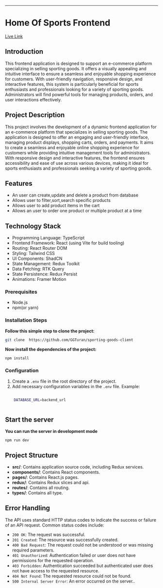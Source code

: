 
---

# Home Of Sports Frontend



[Live Link](https://home-of-sports.vercel.app/)

## Introduction
This frontend application is designed to support an e-commerce platform specializing in selling sporting goods. It offers a visually appealing and intuitive interface to ensure a seamless and enjoyable shopping experience for customers. With user-friendly navigation, responsive design, and interactive features, this system is particularly beneficial for sports enthusiasts and professionals looking for a variety of sporting goods. Administrators will find powerful tools for managing products, orders, and user interactions effectively.

## Project Description

This project involves the development of a dynamic frontend application for an e-commerce platform that specializes in selling sporting goods. The application is designed to offer an engaging and user-friendly interface, managing product displays, shopping carts, orders, and payments. It aims to create a seamless and enjoyable online shopping experience for customers while providing intuitive management tools for administrators. With responsive design and interactive features, the frontend ensures accessibility and ease of use across various devices, making it ideal for sports enthusiasts and professionals seeking a variety of sporting goods.

## Features

- An user can create,update and delete a product from database
- Allows user to filter,sort,search specific products
- Allows user to add product items in the cart 
- Allows an user to order one product or multiple product at a time

## Technology Stack

- Programming Language: TypeScript
- Frontend Framework: React (using Vite for build tooling)
- Routing: React Router DOM
- Styling: Tailwind CSS
- UI Components: ShadCN
- State Management: Redux Toolkit
- Data Fetching: RTK Query
- State Persistence: Redux Persist
- Animations: Framer Motion


### Prerequisites

- Node.js
- npm(or yarn)


### Installation Steps

**Follow this simple step to clone the project:**

```bash
git clone  https://github.com/GGTuran/sporting-goods-client
```

**Now install the dependencies of the project:**

```bash
npm install
```


### Configuration

1. Create a `.env` file in the root directory of the project.
2. Add necessary configuration variables in the `.env` file.
   Example:


```bash
    
    DATABASE_URL=backend_url
   
 ```

## Start the server

**You can run the server in development mode**

```
npm run dev
```


## Project Structure



- **src/**: Contains application source code, including Redux services.
- **components/**: Contains React components.
- **pages/**: Contains React.js pages.
- **redux/**: Contains Redux slices and api.
- **routes/**: Contains all routing.
- **types/**: Contains all type.










## Error Handling

The API uses standard HTTP status codes to indicate the success or failure of an API request. Common status codes include:

- `200 OK`: The request was successful.
- `201 Created`: The resource was successfully created.
- `400 Bad Request`: The request could not be understood or was missing required parameters.
- `401 Unauthorized`: Authentication failed or user does not have permissions for the requested operation.
- `403 Forbidden`: Authentication succeeded but authenticated user does not have access to the requested resource.
- `404 Not Found`: The requested resource could not be found.
- `500 Internal Server Error`: An error occurred on the server..